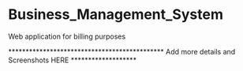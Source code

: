 # Business_Management_System
 Web application for billing purposes
 
********************************************* Add more details and Screenshots HERE *******************
